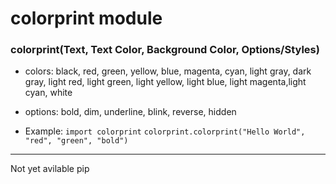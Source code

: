 # colorprint module #
### colorprint(Text, Text Color, Background Color, Options/Styles) ###

- colors: black, red, green, yellow, blue, magenta, cyan, light gray, dark gray, light red, light green, light yellow, light blue, light magenta,light cyan, white
- options: bold, dim, underline, blink, reverse, hidden

- Example: 
`import colorprint`
`colorprint.colorprint("Hello World", "red", "green", "bold")`
***
Not yet avilable pip 
